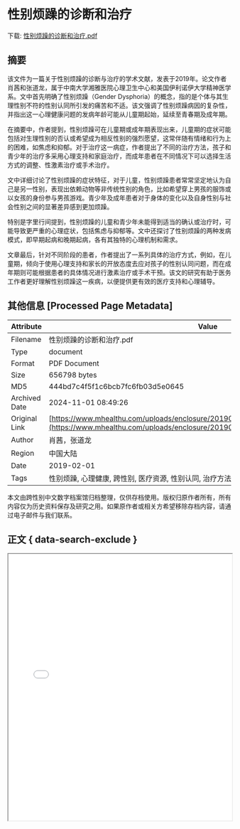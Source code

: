 # 性别烦躁的诊断和治疗

<!-- tcd_download_link -->
下载: [性别烦躁的诊断和治疗.pdf](性别烦躁的诊断和治疗.pdf)
<!-- tcd_download_link_end -->

## 摘要

<!-- tcd_abstract -->
该文件为一篇关于性别烦躁的诊断与治疗的学术文献，发表于2019年。论文作者肖茜和张道龙，属于中南大学湘雅医院心理卫生中心和美国伊利诺伊大学精神医学系。文中首先明确了性别烦躁（Gender Dysphoria）的概念，指的是个体与其生理性别不符的性别认同所引发的痛苦和不适。该文强调了性别烦躁病因的复杂性，并指出这一心理健康问题的发病年龄可能从儿童期起始，延续至青春期及成年期。 

在摘要中，作者提到，性别烦躁可在儿童期或成年期表现出来，儿童期的症状可能包括对生理性别的否认或希望成为相反性别的强烈愿望，这常伴随有情绪和行为上的困难，如焦虑和抑郁。对于治疗这一病症，作者提出了不同的治疗方法，孩子和青少年的治疗多采用心理支持和家庭治疗，而成年患者在不同情况下可以选择生活方式的调整、性激素治疗或手术治疗。 

文中详细讨论了性别烦躁的症状特征，对于儿童，性别烦躁患者常常坚定地认为自己是另一性别，表现出依赖动物等非传统性别的角色，比如希望穿上男孩的服饰或以女孩的身份参与男孩游戏。青少年及成年患者对于身体的变化以及自身性别与社会性别之间的显著差异感到更加烦躁。 

特别是字里行间提到，性别烦躁的儿童和青少年未能得到适当的确认或治疗时，可能导致更严重的心理症状，包括焦虑与抑郁等。文中还探讨了性别烦躁的两种发病模式，即早期起病和晚期起病，各有其独特的心理机制和需求。 

文章最后，针对不同阶段的患者，作者提出了一系列具体的治疗方式，例如，在儿童期，倾向于使用心理支持和家长的开放态度去应对孩子的性别认同问题，而在成年期则可能根据患者的具体情况进行激素治疗或手术干预。该文的研究有助于医务工作者更好理解性别烦躁这一疾病，以便提供更有效的医疗支持和心理辅导。

<!-- tcd_abstract_end -->

## 其他信息 [Processed Page Metadata]

| Attribute       | Value                                  |
|-----------------|----------------------------------------|
| Filename        | 性别烦躁的诊断和治疗.pdf                             |
| Type            | document                                 |
| Format          | PDF Document                               |
| Size            | 656798 bytes                           |
| MD5             | 444bd7c4f5f1c6bcb7fc6fb03d5e0645                                  |
| Archived Date   | 2024-11-01 08:49:26                             |
| Original Link   | [https://www.mhealthu.com/uploads/enclosure/201907/201907291641401353480122.pdf](https://www.mhealthu.com/uploads/enclosure/201907/201907291641401353480122.pdf)                         |
| Author          | 肖茜，张道龙                               |
| Region          | 中国大陆                               |
| Date            | 2019-02-01                                 |
| Tags            | 性别烦躁, 心理健康, 跨性别, 医疗资源, 性别认同, 治疗方法, 儿童心理, 成年心理                                 |

本文由跨性别中文数字档案馆归档整理，仅供存档使用。版权归原作者所有，所有内容仅为历史资料保存及研究之用。如果原作者或相关方希望移除存档内容，请通过电子邮件与我们联系。

## 正文 { data-search-exclude }

<!-- tcd_main_text -->
<iframe src="../性别烦躁的诊断和治疗.pdf" width="100%" height="600px">
    <p>无法显示PDF，请下载查看。</p>
</iframe>
<!-- tcd_main_text_end -->

